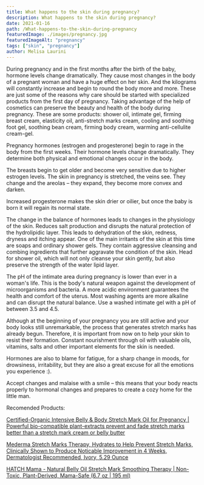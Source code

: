 ```yaml
---
title: What happens to the skin during pregnancy?
description: What happens to the skin during pregnancy?
date: 2021-01-16
path: /What-happens-to-the-skin-during-pregnancy
featuredImage: ./images/pregnancy.jpg
featuredImageAlt: "pregnancy"
tags: ["skin", "pregnancy"]
author: Melisa Laurini
---
```


During pregnancy and in the first months after the birth of the baby, hormone levels change dramatically. They cause most changes in the body of a pregnant woman and have a huge effect on her skin. And the kilograms will constantly increase and begin to round the body more and more. These are just some of the reasons why care should be started with specialized products from the first day of pregnancy. Taking advantage of the help of cosmetics can preserve the beauty and health of the body during pregnancy. These are some products: shower oil, intimate gel, firming breast cream, elasticity oil, anti-stretch marks cream, cooling and soothing foot gel, soothing bean cream, firming body cream, warming anti-cellulite cream-gel.

Pregnancy hormones (estrogen and progesterone) begin to rage in the body from the first weeks. Their hormone levels change dramatically. They determine both physical and emotional changes occur in the body.

The breasts begin to get older and become very sensitive due to higher estrogen levels. The skin in pregnancy is stretched, the veins see. They change and the areolas – they expand, they become more convex and darken.

Increased progesterone makes the skin drier or oilier, but once the baby is born it will regain its normal state.

The change in the balance of hormones leads to changes in the physiology of the skin. Reduces salt production and disrupts the natural protection of the hydrolipidic layer. This leads to dehydration of the skin, redness, dryness and itching appear. One of the main irritants of the skin at this time are soaps and ordinary shower gels. They contain aggressive cleansing and combing ingredients that further aggravate the condition of the skin. Head for shower oil, which will not only cleanse your skin gently, but also preserve the strength of the water lipid layer.

The pH of the intimate area during pregnancy is lower than ever in a woman's life. This is the body's natural weapon against the development of microorganisms and bacteria. A more acidic environment guarantees the health and comfort of the uterus. Most washing agents are more alkaline and can disrupt the natural balance. Use a washed intimate gel with a pH of between 3.5 and 4.5.

Although at the beginning of your pregnancy you are still active and your body looks still unremarkable, the process that generates stretch marks has already begun. Therefore, it is important from now on to help your skin to resist their formation. Constant nourishment through oil with valuable oils, vitamins, salts and other important elements for the skin is needed.

Hormones are also to blame for fatigue, for a sharp change in moods, for drowsiness, irritability, but they are also a great excuse for all the emotions you experience :).

Accept changes and malaise with a smile – this means that your body reacts properly to hormonal changes and prepares to create a cozy home for the little man.

Recomended Products:

[Certified-Organic Intensive Belly & Body Stretch Mark Oil for Pregnancy | Powerful bio-compatible plant-extracts prevent and fade stretch marks better than a stretch mark cream or belly butter](https://amzn.to/37mEnnb)

[Mederma Stretch Marks Therapy, Hydrates to Help Prevent Stretch Marks, Clinically Shown to Produce Noticable Improvement in 4 Weeks, Dermatologist Recommended, Ivory, 5.29 Ounce](https://amzn.to/3b8i85y)

[HATCH Mama - Natural Belly Oil Stretch Mark Smoothing Therapy | Non-Toxic, Plant-Derived, Mama-Safe (6.7 oz | 195 ml)](https://amzn.to/2ZmiMqp)
